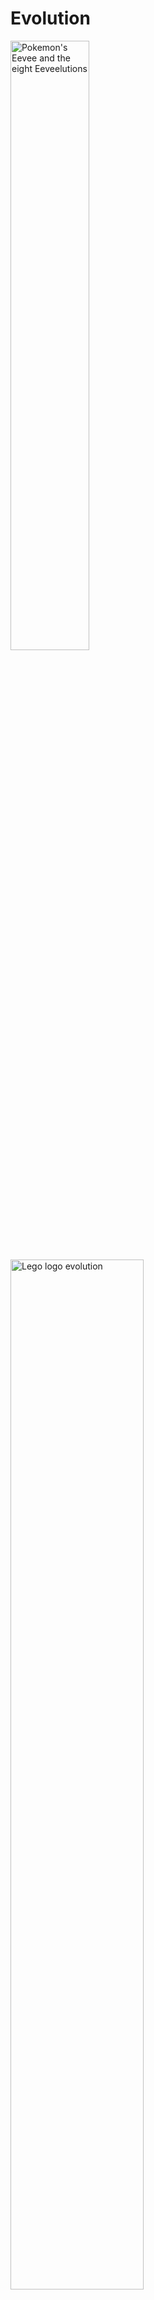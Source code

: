 # Evolution

<div class="r-stack">
    <img class="fragment fade-out" data-fragment-index="0" style="width: 50%;" src="dist/images/eeveelutions.webp" alt="Pokemon's Eevee and the eight Eeveelutions">
    <img class="fragment current-visible" data-fragment-index="0" style="width: 65%;" src="dist/images/lego-logo-evolution.jpg" alt="Lego logo evolution">
</div>
<aside class="notes" data-markdown>

# Eeveelutions
* Design systems didn't appear out of thin air
* Eeveelutions to get your attention

# Lego
* Augustus 1934 Ole Kirk Christiansen
* Wooden furniture miniatures
* Deens: "Leg Godt" -> Speel goed
* Latijn: "Lego" -> I compile
</aside>

---
<h1 class="r-fit-text">DIY <span class="subheading">a.k.a. "Free For All"</span></h1>
<div class="r-stack">
    <div class="fragment fade-out" data-fragment-index="0">
        <img style="width: 45%" src="dist/images/knock-off-legos.webp" alt="Unsorted pile of building blocks resembling Legos. Brand unknown.">
        <img style="width: 45%" src="dist/images/CaDA_delorean_86.webp" alt="CaDA super car 86 building block set resembling Legos. The car resembles a DeLorean 86 as in the film series Back to the Future">
    </div>
    <div class="r-stack fragment" data-fragment-index="0">
        <img class="fragment fade-in-then-semi-out" data-fragment-index="1" style="width: 80%;" src="dist/images/lego-millennium-falcon.jpg" alt="">
        <img class="fragment current-visible" style="width: 70%;" src="dist/images/lego-millennium-falcon-colorful.jpg" alt="">
    </div>
</div>
<aside class="notes" data-markdown>

* Designers had a blast
* "Carnaval" of "Times Square in NYC"
* Pages might look alike, but not a given
* Reinvent the wheel

## Transition
"We can do better"
</aside>

---
# Style Guide
<div><img src="dist/images/lego-set-6_in_1.jpg" alt="Patent request of toy building brick later known as 'Lego'"></div>
<aside class="notes" data-markdown>

* "A button needs to look like this"

# Pros
* More alignment
* Everything started to look alike

# Cons
* Repetition in code
* Many are alike, but not the same
* New branding? Everybody needed to do rework. At the same time
* Rabobank's "Granite gray"

## Transition
When FE Frameworks came around: "We can do better"
</aside>

---
# Component Library
<div><img src="dist/images/adam_savage-sorted-legos.jpg" alt="Adam Savage after sorting all of his Legos"></div>
<aside class="notes" data-markdown>

# Pros
* Even more alignment
* Often documented
* (way) less repetition
* Build your UI faster
* Easier to apply rebranding
* (possibly) part of a11y comes out of the box

# Cons
* Often shared effort
    * Tweaks
    * Still comparable (but no equal) components
* Often vendor lock-in (I'll get back to that later)
* Only components

## Transition
"This is a good start, but we can still do better"
</aside>

---
# Design System
<div><img src="dist/images/legos-sorted.png" alt="Different types of Legos, by category"></div>
<aside class="notes" data-markdown>

# Pros
* Full UI building suite
* Fully aligned
* Same UX in all nooks and craneys in your application(s)
    * Brand recognition
* Your design is hard-coded
    * Designers are no longer free to recreate NYC's Times Square

# Cons
* Designers still tweak
* "Fine! I'll build it my self"
    * Not part design system?
    * Not according to brand design?

## Transition
"Before I tell you about DS, let's look at OSS first"
</aside>

---

# Open Source
## All the cool kids are doing it <!-- .element class="fragment semi-fade-out" data-fragment-index="0" -->
<div class="r-stack fragment fade-in" data-fragment-index="0">
    <img class="fragment fade-out" data-fragment-index="1" style="width: 80%; float: left;" src="dist/images/ionic.png" alt="">
    <img class="fragment current-visible" data-fragment-index="1" style="width: 50%; float: left;" src="dist/images/material-logo.svg" alt="">
    <img class="fragment" style="width: 50%; float: left;" src="dist/images/react95-logo.jpeg" alt="">
    <img class="fragment" src="dist/images/react95-example.png" alt="">
</div>

<aside class="notes">

# Pros
* Great start

# Cons
* Vendor lock-in
* Stick to their "open-ness"
</aside>
